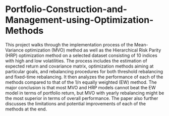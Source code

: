 # Portfolio-Construction-and-Management-using-Optimization-Methods

This project walks through the implementation process of the Mean-Variance optimization
(MVO) method as well as the Hierarchical Risk Parity (HRP) optimization method on a
selected dataset consisting of 10 indices with high and low volatilities. The process includes
the estimation of expected return and covariance matrix, optimization methods aiming at
particular goals, and rebalancing procedures for both threshold rebalancing and fixed-time
rebalancing. It then analyzes the performance of each of the methods compared to that of the
1/n equally weighted (EW) method. The major conclusion is that most MVO and HRP models
cannot beat the EW model in terms of portfolio return, but MVO with yearly rebalancing
might be the most superior in terms of overall performance. The paper also further discusses
the limitations and potential improvements of each of the methods at the end.
